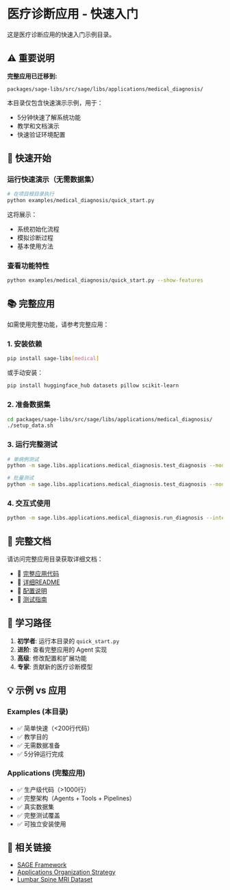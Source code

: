 # 医疗诊断应用 - 快速入门

这是医疗诊断应用的快速入门示例目录。

## ⚠️ 重要说明

**完整应用已迁移到:**
```
packages/sage-libs/src/sage/libs/applications/medical_diagnosis/
```

本目录仅包含快速演示示例，用于：
- 5分钟快速了解系统功能
- 教学和文档演示
- 快速验证环境配置

## 🚀 快速开始

### 运行快速演示（无需数据集）

```bash
# 在项目根目录执行
python examples/medical_diagnosis/quick_start.py
```

这将展示：
- 系统初始化流程
- 模拟诊断过程
- 基本使用方法

### 查看功能特性

```bash
python examples/medical_diagnosis/quick_start.py --show-features
```

## 📚 完整应用

如需使用完整功能，请参考完整应用：

### 1. 安装依赖

```bash
pip install sage-libs[medical]
```

或手动安装：
```bash
pip install huggingface_hub datasets pillow scikit-learn
```

### 2. 准备数据集

```bash
cd packages/sage-libs/src/sage/libs/applications/medical_diagnosis/
./setup_data.sh
```

### 3. 运行完整测试

```bash
# 单病例测试
python -m sage.libs.applications.medical_diagnosis.test_diagnosis --mode single

# 批量测试
python -m sage.libs.applications.medical_diagnosis.test_diagnosis --mode batch
```

### 4. 交互式使用

```bash
python -m sage.libs.applications.medical_diagnosis.run_diagnosis --interactive
```

## 📖 完整文档

请访问完整应用目录获取详细文档：
- 📁 [完整应用代码](../../packages/sage-libs/src/sage/libs/applications/medical_diagnosis/)
- 📄 [详细README](../../packages/sage-libs/src/sage/libs/applications/medical_diagnosis/README.md)
- 🔧 [配置说明](../../packages/sage-libs/src/sage/libs/applications/medical_diagnosis/config/)
- 🧪 [测试指南](../../packages/sage-libs/src/sage/libs/applications/medical_diagnosis/test_diagnosis.py)

## 🎯 学习路径

1. **初学者**: 运行本目录的 `quick_start.py`
2. **进阶**: 查看完整应用的 Agent 实现
3. **高级**: 修改配置和扩展功能
4. **专家**: 贡献新的医疗诊断模型

## 💡 示例 vs 应用

### Examples (本目录)
- ✅ 简单快速（<200行代码）
- ✅ 教学目的
- ✅ 无需数据准备
- ✅ 5分钟运行完成

### Applications (完整应用)
- ✅ 生产级代码（>1000行）
- ✅ 完整架构（Agents + Tools + Pipelines）
- ✅ 真实数据集
- ✅ 完整测试覆盖
- ✅ 可独立安装使用

## 🔗 相关链接

- [SAGE Framework](https://github.com/intellistream/SAGE)
- [Applications Organization Strategy](../../docs/dev-notes/APPLICATION_ORGANIZATION_STRATEGY.md)
- [Lumbar Spine MRI Dataset](https://huggingface.co/datasets/UniDataPro/lumbar-spine-mri)
